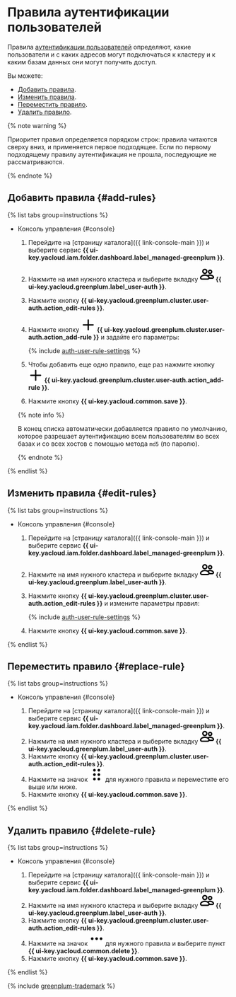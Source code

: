 # Правила аутентификации пользователей

Правила [аутентификации пользователей](../concepts/user-authentication.md) определяют, какие пользователи и с каких адресов могут подключаться к кластеру и к каким базам данных они могут получить доступ.

Вы можете:

* [Добавить правила](#add-rules).
* [Изменить правила](#edit-rules).
* [Переместить правило](#replace-rule).
* [Удалить правило](#delete-rule).

{% note warning %}

Приоритет правил определяется порядком строк: правила читаются сверху вниз, и применяется первое подходящее. Если по первому подходящему правилу аутентификация не прошла, последующие не рассматриваются.

{% endnote %}

## Добавить правила {#add-rules}

{% list tabs group=instructions %}

- Консоль управления {#console}

    1. Перейдите на [страницу каталога]({{ link-console-main }}) и выберите сервис **{{ ui-key.yacloud.iam.folder.dashboard.label_managed-greenplum }}**.
    1. Нажмите на имя нужного кластера и выберите вкладку ![image](../../_assets/console-icons/persons.svg) **{{ ui-key.yacloud.greenplum.label_user-auth }}**.
    1. Нажмите кнопку **{{ ui-key.yacloud.greenplum.cluster.user-auth.action_edit-rules }}**.
    1. Нажмите кнопку ![image](../../_assets/console-icons/plus.svg) **{{ ui-key.yacloud.greenplum.cluster.user-auth.action_add-rule }}** и задайте его параметры:

        {% include [auth-user-rule-settings](../../_includes/mdb/mgp/auth-user-rule-settings.md) %}

    1. Чтобы добавить еще одно правило, еще раз нажмите кнопку ![image](../../_assets/console-icons/plus.svg) **{{ ui-key.yacloud.greenplum.cluster.user-auth.action_add-rule }}**.
    1. Нажмите кнопку **{{ ui-key.yacloud.common.save }}**.

    {% note info %}

    В конец списка автоматически добавляется правило по умолчанию, которое разрешает аутентификацию всем пользователям во всех базах и со всех хостов с помощью метода `md5` (по паролю).

    {% endnote %}

{% endlist %}

## Изменить правила {#edit-rules}

{% list tabs group=instructions %}

- Консоль управления {#console}

    1. Перейдите на [страницу каталога]({{ link-console-main }}) и выберите сервис **{{ ui-key.yacloud.iam.folder.dashboard.label_managed-greenplum }}**.
    1. Нажмите на имя нужного кластера и выберите вкладку ![image](../../_assets/console-icons/persons.svg) **{{ ui-key.yacloud.greenplum.label_user-auth }}**.
    1. Нажмите кнопку **{{ ui-key.yacloud.greenplum.cluster.user-auth.action_edit-rules }}** и измените параметры правил:

        {% include [auth-user-rule-settings](../../_includes/mdb/mgp/auth-user-rule-settings.md) %}

    1. Нажмите кнопку **{{ ui-key.yacloud.common.save }}**.

{% endlist %}

## Переместить правило {#replace-rule}

{% list tabs group=instructions %}

- Консоль управления {#console}

    1. Перейдите на [страницу каталога]({{ link-console-main }}) и выберите сервис **{{ ui-key.yacloud.iam.folder.dashboard.label_managed-greenplum }}**.
    1. Нажмите на имя нужного кластера и выберите вкладку ![image](../../_assets/console-icons/persons.svg) **{{ ui-key.yacloud.greenplum.label_user-auth }}**.
    1. Нажмите кнопку **{{ ui-key.yacloud.greenplum.cluster.user-auth.action_edit-rules }}**.
    1. Нажмите на значок ![image](../../_assets/console-icons/grip.svg) для нужного правила и переместите его выше или ниже.
    1. Нажмите кнопку **{{ ui-key.yacloud.common.save }}**.

{% endlist %}

## Удалить правило {#delete-rule}

{% list tabs group=instructions %}

- Консоль управления {#console}

    1. Перейдите на [страницу каталога]({{ link-console-main }}) и выберите сервис **{{ ui-key.yacloud.iam.folder.dashboard.label_managed-greenplum }}**.
    1. Нажмите на имя нужного кластера и выберите вкладку ![image](../../_assets/console-icons/persons.svg) **{{ ui-key.yacloud.greenplum.label_user-auth }}**.
    1. Нажмите кнопку **{{ ui-key.yacloud.greenplum.cluster.user-auth.action_edit-rules }}**.
    1. Нажмите на значок ![image](../../_assets/console-icons/ellipsis.svg) для нужного правила и выберите пункт **{{ ui-key.yacloud.common.delete }}**.
    1. Нажмите кнопку **{{ ui-key.yacloud.common.save }}**.

{% endlist %}

{% include [greenplum-trademark](../../_includes/mdb/mgp/trademark.md) %}
